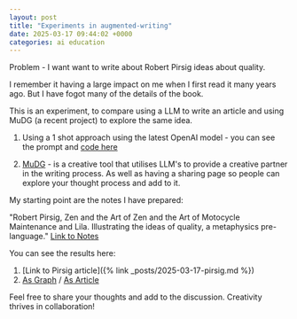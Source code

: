 ```yaml
---
layout: post
title: "Experiments in augmented-writing"
date: 2025-03-17 09:44:02 +0000
categories: ai education
---
```


Problem - I want want to write about Robert Pirsig ideas about quality.

I remember it having a large impact on me when I first read it many years ago.  But  I have fogot many of the details of the book.

This is an experiment, to compare using a LLM to write an article and using MuDG (a recent project) to explore the same idea.

1. Using a 1 shot approach using the latest OpenAI model - you can see the prompt and [code here](https://github.com/TomBers/oblique-angles/blob/main/gen_post.exs)

2. [MuDG](https://tombers.github.io/dialectic/) - is a creative tool that utilises LLM's to provide a creative partner in the writing process.  As well as having a sharing page so people can explore your thought process and add to it.

My starting point are the notes I have prepared:

"Robert Pirsig, Zen and the Art of Zen and the Art of Motocycle Maintenance and Lila.
Illustrating the ideas of quality, a metaphysics pre-language."
[Link to Notes](https://github.com/TomBers/oblique-angles/blob/main/notes/pirsig.txt)

You can see the results here:

1. [Link to Pirsig article]({% link _posts/2025-03-17-pirsig.md %})
2. [As Graph](https://mudg.fly.dev/Robert%20Pirsig%2C%20Zen%20and%20the%20Art%20of%20Zen%20and%20the%20Art%20of%20Motocycle%20Maintenance%20and%20Lila.%20Illustrating%20the%20ideas%20of%20quality%2C%20a%20metaphysics%20pre-language.) / [As Article](https://mudg.fly.dev/Robert%20Pirsig%2C%20Zen%20and%20the%20Art%20of%20Zen%20and%20the%20Art%20of%20Motocycle%20Maintenance%20and%20Lila.%20Illustrating%20the%20ideas%20of%20quality%2C%20a%20metaphysics%20pre-language./linear)

Feel free to share your thoughts and add to the discussion. Creativity thrives in collaboration!
